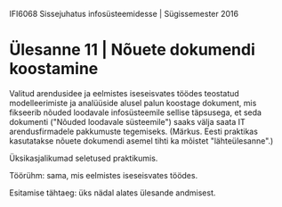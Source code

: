 IFI6068 Sissejuhatus infosüsteemidesse | Sügissemester 2016

# Ülesanne 11 | Nõuete dokumendi koostamine

Valitud arendusidee ja eelmistes iseseisvates töödes teostatud modelleerimiste ja analüüside alusel palun koostage dokument, mis fikseerib nõuded loodavale infosüsteemile sellise täpsusega, et seda dokumenti ("Nõuded loodavale süsteemile") saaks välja saata IT arendusfirmadele pakkumuste tegemiseks. (Märkus. Eesti praktikas kasutatakse nõuete dokumendi asemel tihti ka mõistet "lähteülesanne".) 

Üksikasjalikumad seletused praktikumis.

Töörühm: sama, mis eelmistes iseseisvates töödes.

Esitamise tähtaeg: üks nädal alates ülesande andmisest.